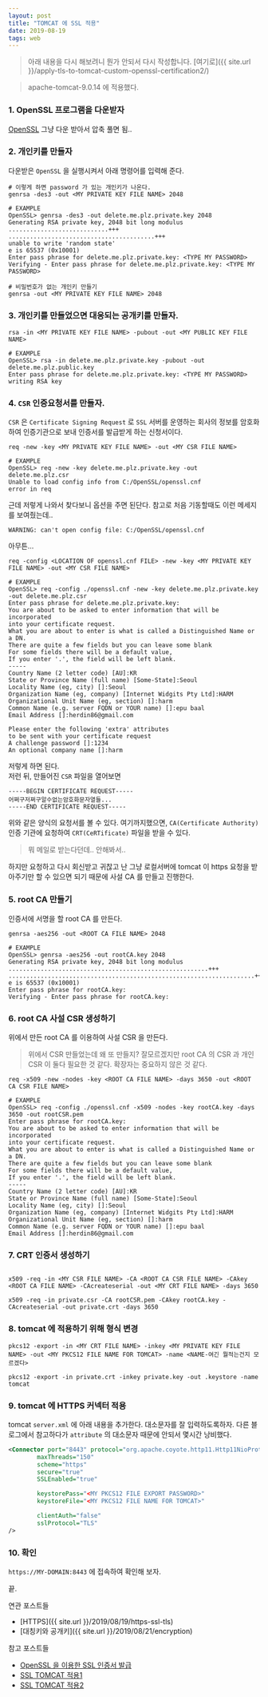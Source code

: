 ```yaml
---
layout: post
title: "TOMCAT 에 SSL 적용"
date: 2019-08-19
tags: web
---
```


> 아래 내용을 다시 해보려니 뭔가 안되서 다시 작성합니다. [여기로]({{ site.url }}/apply-tls-to-tomcat-custom-openssl-certification2/)

> apache-tomcat-9.0.14 에 적용했다.

### 1. OpenSSL 프로그램을 다운받자

[OpenSSL](https://sourceforge.net/projects/openssl/) 그냥 다운 받아서 압축 풀면 됨..

### 2. 개인키를 만들자

다운받은 `OpenSSL` 을 실행시켜서 아래 명령어를 입력해 준다.

``` shell
# 이렇게 하면 password 가 있는 개인키가 나온다.
genrsa -des3 -out <MY PRIVATE KEY FILE NAME> 2048

# EXAMPLE
OpenSSL> genrsa -des3 -out delete.me.plz.private.key 2048
Generating RSA private key, 2048 bit long modulus
............................+++
.........................................+++
unable to write 'random state'
e is 65537 (0x10001)
Enter pass phrase for delete.me.plz.private.key: <TYPE MY PASSWORD>
Verifying - Enter pass phrase for delete.me.plz.private.key: <TYPE MY PASSWORD>

# 비밀번호가 없는 개인키 만들기
genrsa -out <MY PRIVATE KEY FILE NAME> 2048
```

### 3. 개인키를 만들었으면 대응되는 공개키를 만들자.

``` shell
rsa -in <MY PRIVATE KEY FILE NAME> -pubout -out <MY PUBLIC KEY FILE NAME>

# EXAMPLE
OpenSSL> rsa -in delete.me.plz.private.key -pubout -out delete.me.plz.public.key
Enter pass phrase for delete.me.plz.private.key: <TYPE MY PASSWORD>
writing RSA key
```

### 4. `CSR` 인증요청서를 만들자.

`CSR` 은 `Certificate Signing Request` 로 `SSL` 서버를 운영하는 회사의 정보를 암호화하여 인증기관으로 보내 인증서를 발급받게 하는 신청서이다.

``` shell
req -new -key <MY PRIVATE KEY FILE NAME> -out <MY CSR FILE NAME>

# EXAMPLE
OpenSSL> req -new -key delete.me.plz.private.key -out delete.me.plz.csr
Unable to load config info from C:/OpenSSL/openssl.cnf
error in req
```

근데 저렇게 나와서 찾다보니 옵션을 주면 된단다.
참고로 처음 기동할때도 이런 메세지를 보여줬는데..

```
WARNING: can't open config file: C:/OpenSSL/openssl.cnf
```

아무튼...

``` shell
req -config <LOCATION OF openssl.cnf FILE> -new -key <MY PRIVATE KEY FILE NAME> -out <MY CSR FILE NAME>

# EXAMPLE
OpenSSL> req -config ./openssl.cnf -new -key delete.me.plz.private.key -out delete.me.plz.csr
Enter pass phrase for delete.me.plz.private.key:
You are about to be asked to enter information that will be incorporated
into your certificate request.
What you are about to enter is what is called a Distinguished Name or a DN.
There are quite a few fields but you can leave some blank
For some fields there will be a default value,
If you enter '.', the field will be left blank.
-----
Country Name (2 letter code) [AU]:KR
State or Province Name (full name) [Some-State]:Seoul
Locality Name (eg, city) []:Seoul
Organization Name (eg, company) [Internet Widgits Pty Ltd]:HARM
Organizational Unit Name (eg, section) []:harm
Common Name (e.g. server FQDN or YOUR name) []:epu baal
Email Address []:herdin86@gmail.com

Please enter the following 'extra' attributes
to be sent with your certificate request
A challenge password []:1234
An optional company name []:harm
```

저렇게 하면 된다.  
저런 뒤, 만들어진 `CSR` 파일을 열어보면

```
-----BEGIN CERTIFICATE REQUEST-----
어쩌구저쩌구알수없는암호화문자열들...
-----END CERTIFICATE REQUEST-----
```

위와 같은 양식의 요청서를 볼 수 있다. 여기까지했으면, `CA(Certificate Authority)` 인증 기관에 요청하여 `CRT(CeRTificate)` 파일을 받을 수 있다.
> 뭐 메일로 받는다던데.. 안해봐서..

하지만 요청하고 다시 회신받고 귀찮고 난 그냥 로컬서버에 tomcat 이 https 요청을 받아주기만 할 수 있으면 되기 때문에 사설 CA 를 만들고 진행한다.

### 5. root CA 만들기

인증서에 서명을 할 root CA 를 만든다.

``` shell
genrsa -aes256 -out <ROOT CA FILE NAME> 2048

# EXAMPLE
OpenSSL> genrsa -aes256 -out rootCA.key 2048
Generating RSA private key, 2048 bit long modulus
........................................................+++
.....................................................................+++
e is 65537 (0x10001)
Enter pass phrase for rootCA.key:
Verifying - Enter pass phrase for rootCA.key:
```

### 6.  root CA 사설 CSR 생성하기

위에서 만든 root CA 를 이용하여 사설 CSR 을 만든다.
> 위에서 CSR 만들었는데 왜 또 만들지? 잘모르겠지만 root CA 의 CSR 과 개인 CSR 이 둘다 필요한 것 같다. 확장자는 중요하지 않은 것 같다.

``` shell
req -x509 -new -nodes -key <ROOT CA FILE NAME> -days 3650 -out <ROOT CA CSR FILE NAME>

# EXAMPLE
OpenSSL> req -config ./openssl.cnf -x509 -nodes -key rootCA.key -days 3650 -out rootCSR.pem
Enter pass phrase for rootCA.key:
You are about to be asked to enter information that will be incorporated
into your certificate request.
What you are about to enter is what is called a Distinguished Name or a DN.
There are quite a few fields but you can leave some blank
For some fields there will be a default value,
If you enter '.', the field will be left blank.
-----
Country Name (2 letter code) [AU]:KR
State or Province Name (full name) [Some-State]:Seoul
Locality Name (eg, city) []:Seoul
Organization Name (eg, company) [Internet Widgits Pty Ltd]:HARM
Organizational Unit Name (eg, section) []:harm
Common Name (e.g. server FQDN or YOUR name) []:epu baal
Email Address []:herdin86@gmail.com
```

### 7. CRT 인증서 생성하기

``` shell

x509 -req -in <MY CSR FILE NAME> -CA <ROOT CA CSR FILE NAME> -CAkey <ROOT CA FILE NAME> -CAcreateserial -out <MY CRT FILE NAME> -days 3650

x509 -req -in private.csr -CA rootCSR.pem -CAkey rootCA.key -CAcreateserial -out private.crt -days 3650
```

### 8. tomcat 에 적용하기 위해 형식 변경

``` shell
pkcs12 -export -in <MY CRT FILE NAME> -inkey <MY PRIVATE KEY FILE NAME> -out <MY PKCS12 FILE NAME FOR TOMCAT> -name <NAME-여긴 뭘적는건지 모르겠다>

pkcs12 -export -in private.crt -inkey private.key -out .keystore -name tomcat
```

### 9. tomcat 에 HTTPS 커넥터 적용

tomcat `server.xml` 에 아래 내용을 추가한다. 대소문자를 잘 입력하도록하자.
다른 블로그에서 참고하다가 `attribute` 의 대소문자 때문에 안되서 몇시간 낭비했다.

``` xml
<Connector port="8443" protocol="org.apache.coyote.http11.Http11NioProtocol"
        maxThreads="150"
        scheme="https"
        secure="true"
        SSLEnabled="true"

        keystorePass="<MY PKCS12 FILE EXPORT PASSWORD>"
        keystoreFile="<MY PKCS12 FILE NAME FOR TOMCAT>"

        clientAuth="false"
        sslProtocol="TLS"
/>
```

### 10. 확인

`https://MY-DOMAIN:8443` 에 접속하여 확인해 보자.

끝.


연관 포스트들
- [HTTPS]({{ site.url }}/2019/08/19/https-ssl-tls)
- [대칭키와 공개키]({{ site.url }}/2019/08/21/encryption)

참고 포스트들
- [OpenSSL 을 이용한 SSL 인증서 발급](https://namjackson.tistory.com/24)
- [SSL TOMCAT 적용1](https://namjackson.tistory.com/25)
- [SSL TOMCAT 적용2](https://joshuajangblog.wordpress.com/tag/%ED%86%B0%EC%BA%A3-ssl-%EC%84%A4%EC%A0%95%EB%B0%A9%EB%B2%95/)
